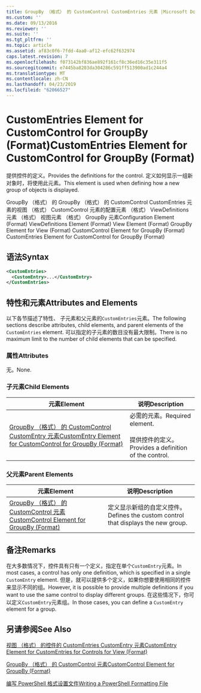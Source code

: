 ```yaml
---
title: GroupBy （格式） 的 CustomControl CustomEntries 元素 |Microsoft Docs
ms.custom: ''
ms.date: 09/13/2016
ms.reviewer: ''
ms.suite: ''
ms.tgt_pltfrm: ''
ms.topic: article
ms.assetid: af83c0f6-7fdd-4aa0-af12-efc62f632974
caps.latest.revision: 7
ms.openlocfilehash: f073142bf836ae892f161cf8c36ed16c35e311f5
ms.sourcegitcommit: e7445ba8203da304286c591ff513900ad1c244a4
ms.translationtype: MT
ms.contentlocale: zh-CN
ms.lasthandoff: 04/23/2019
ms.locfileid: "62066527"
---
```

# <a name="customentries-element-for-customcontrol-for-groupby-format"></a><span data-ttu-id="6aa28-102">CustomEntries Element for CustomControl for GroupBy (Format)</span><span class="sxs-lookup"><span data-stu-id="6aa28-102">CustomEntries Element for CustomControl for GroupBy (Format)</span></span>

<span data-ttu-id="6aa28-103">提供控件的定义。</span><span class="sxs-lookup"><span data-stu-id="6aa28-103">Provides the definitions for the control.</span></span> <span data-ttu-id="6aa28-104">定义如何显示一组新对象时，将使用此元素。</span><span class="sxs-lookup"><span data-stu-id="6aa28-104">This element is used when defining how a new group of objects is displayed.</span></span>

<span data-ttu-id="6aa28-105">GroupBy （格式） 的 GroupBy （格式） 的 CustomControl CustomEntries 元素的视图 （格式） CustomControl 元素的配置元素 （格式） ViewDefinitions 元素 （格式） 视图元素 （格式） GroupBy 元素</span><span class="sxs-lookup"><span data-stu-id="6aa28-105">Configuration Element (Format) ViewDefinitions Element (Format) View Element (Format) GroupBy Element for View (Format) CustomControl Element for GroupBy (Format) CustomEntries Element for CustomControl for GroupBy (Format)</span></span>

## <a name="syntax"></a><span data-ttu-id="6aa28-106">语法</span><span class="sxs-lookup"><span data-stu-id="6aa28-106">Syntax</span></span>

```xml
<CustomEntries>
  <CustomEntry>...</CustomEntry>
</CustomEntries>
```

## <a name="attributes-and-elements"></a><span data-ttu-id="6aa28-107">特性和元素</span><span class="sxs-lookup"><span data-stu-id="6aa28-107">Attributes and Elements</span></span>

<span data-ttu-id="6aa28-108">以下各节描述了特性、 子元素和父元素的`CustomEntries`元素。</span><span class="sxs-lookup"><span data-stu-id="6aa28-108">The following sections describe attributes, child elements, and parent elements of the `CustomEntries` element.</span></span> <span data-ttu-id="6aa28-109">可以指定的子元素的数目没有最大限制。</span><span class="sxs-lookup"><span data-stu-id="6aa28-109">There is no maximum limit to the number of child elements that can be specified.</span></span>

### <a name="attributes"></a><span data-ttu-id="6aa28-110">属性</span><span class="sxs-lookup"><span data-stu-id="6aa28-110">Attributes</span></span>

<span data-ttu-id="6aa28-111">无。</span><span class="sxs-lookup"><span data-stu-id="6aa28-111">None.</span></span>

### <a name="child-elements"></a><span data-ttu-id="6aa28-112">子元素</span><span class="sxs-lookup"><span data-stu-id="6aa28-112">Child Elements</span></span>

|<span data-ttu-id="6aa28-113">元素</span><span class="sxs-lookup"><span data-stu-id="6aa28-113">Element</span></span>|<span data-ttu-id="6aa28-114">说明</span><span class="sxs-lookup"><span data-stu-id="6aa28-114">Description</span></span>|
|-------------|-----------------|
|[<span data-ttu-id="6aa28-115">GroupBy （格式） 的 CustomControl CustomEntry 元素</span><span class="sxs-lookup"><span data-stu-id="6aa28-115">CustomEntry Element for CustomControl for GroupBy (Format)</span></span>](./customentry-element-for-customcontrol-for-groupby-format.md)|<span data-ttu-id="6aa28-116">必需的元素。</span><span class="sxs-lookup"><span data-stu-id="6aa28-116">Required element.</span></span><br /><br /> <span data-ttu-id="6aa28-117">提供控件的定义。</span><span class="sxs-lookup"><span data-stu-id="6aa28-117">Provides a definition of the control.</span></span>|

### <a name="parent-elements"></a><span data-ttu-id="6aa28-118">父元素</span><span class="sxs-lookup"><span data-stu-id="6aa28-118">Parent Elements</span></span>

|<span data-ttu-id="6aa28-119">元素</span><span class="sxs-lookup"><span data-stu-id="6aa28-119">Element</span></span>|<span data-ttu-id="6aa28-120">说明</span><span class="sxs-lookup"><span data-stu-id="6aa28-120">Description</span></span>|
|-------------|-----------------|
|[<span data-ttu-id="6aa28-121">GroupBy （格式） 的 CustomControl 元素</span><span class="sxs-lookup"><span data-stu-id="6aa28-121">CustomControl Element for GroupBy (Format)</span></span>](./customcontrol-element-for-groupby-format.md)|<span data-ttu-id="6aa28-122">定义显示新组的自定义控件。</span><span class="sxs-lookup"><span data-stu-id="6aa28-122">Defines the custom control that displays the new group.</span></span>|

## <a name="remarks"></a><span data-ttu-id="6aa28-123">备注</span><span class="sxs-lookup"><span data-stu-id="6aa28-123">Remarks</span></span>

<span data-ttu-id="6aa28-124">在大多数情况下，控件具有只有一个定义，指定在单个`CustomEntry`元素。</span><span class="sxs-lookup"><span data-stu-id="6aa28-124">In most cases, a control has only one definition, which is specified in a single `CustomEntry` element.</span></span> <span data-ttu-id="6aa28-125">但是，就可以提供多个定义，如果你想要使用相同的控件来显示不同的组。</span><span class="sxs-lookup"><span data-stu-id="6aa28-125">However, it is possible to provide multiple definitions if you want to use the same control to display different groups.</span></span> <span data-ttu-id="6aa28-126">在这些情况下，你可以定义`CustomEntry`元素组。</span><span class="sxs-lookup"><span data-stu-id="6aa28-126">In those cases, you can define a `CustomEntry` element for a group.</span></span>

## <a name="see-also"></a><span data-ttu-id="6aa28-127">另请参阅</span><span class="sxs-lookup"><span data-stu-id="6aa28-127">See Also</span></span>

[<span data-ttu-id="6aa28-128">视图 （格式） 的控件的 CustomEntries CustomEntry 元素</span><span class="sxs-lookup"><span data-stu-id="6aa28-128">CustomEntry Element for CustomEntries for Controls for View (Format)</span></span>](./customentry-element-for-customentries-for-controls-for-view-format.md)

[<span data-ttu-id="6aa28-129">GroupBy （格式） 的 CustomControl 元素</span><span class="sxs-lookup"><span data-stu-id="6aa28-129">CustomControl Element for GroupBy (Format)</span></span>](./customcontrol-element-for-groupby-format.md)

[<span data-ttu-id="6aa28-130">编写 PowerShell 格式设置文件</span><span class="sxs-lookup"><span data-stu-id="6aa28-130">Writing a PowerShell Formatting File</span></span>](./writing-a-powershell-formatting-file.md)
